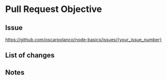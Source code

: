 # Pull Request Objective

<!-- Provide an overall description of the PR -->

## Issue

<!-- Change the number at the end of the URL with your issue number -->
https://github.com/oscarpolanco/node-basics/issues/{your_issue_number}

## List of changes

<!-- Provide a list of the changes added to this PR -->

## Notes

<!-- Add relevant notes -->
